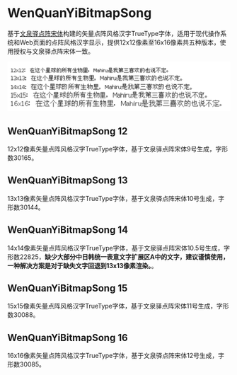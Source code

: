 # WenQuanYiBitmapSong

基于[文泉驿点阵宋体](http://wenq.org/wqy2/index.cgi?BitmapSong)构建的矢量点阵风格汉字TrueType字体，适用于现代操作系统和Web页面的点阵风格汉字显示，提供12x12像素至16x16像素共五种版本，使用授权与文泉驿点阵宋体一致。

![Test](test.png)

## WenQuanYiBitmapSong 12

12x12像素矢量点阵风格汉字TrueType字体，基于文泉驿点阵宋体9号生成，字形数30165。

## WenQuanYiBitmapSong 13

13x13像素矢量点阵风格汉字TrueType字体，基于文泉驿点阵宋体10号生成，字形数30144。

## WenQuanYiBitmapSong 14

14x14像素矢量点阵风格汉字TrueType字体，基于文泉驿点阵宋体10.5号生成，字形数22825，**缺少大部分中日韩统一表意文字扩展区A中的文字，建议谨慎使用，一种解决方案是对于缺失文字回退到13x13像素渲染。**。

## WenQuanYiBitmapSong 15

15x15像素矢量点阵风格汉字TrueType字体，基于文泉驿点阵宋体11号生成，字形数30088。

## WenQuanYiBitmapSong 16

16x16像素矢量点阵风格汉字TrueType字体，基于文泉驿点阵宋体12号生成，字形数30085。
